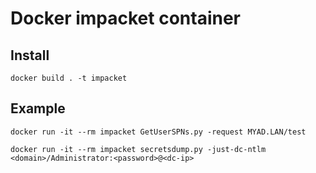 # Docker impacket container

## Install
```
docker build . -t impacket
```

## Example 
```
docker run -it --rm impacket GetUserSPNs.py -request MYAD.LAN/test

docker run -it --rm impacket secretsdump.py -just-dc-ntlm <domain>/Administrator:<password>@<dc-ip>
```
